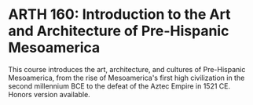 # ARTH 160: Introduction to the Art and Architecture of Pre-Hispanic Mesoamerica

This course introduces the art, architecture, and cultures of Pre-Hispanic Mesoamerica, from the rise of Mesoamerica's first high civilization in the second millennium BCE to the defeat of the Aztec Empire in 1521 CE. Honors version available.